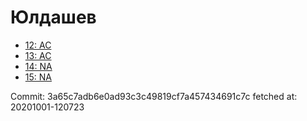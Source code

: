 # Юлдашев
- [12: AC](12.md)
- [13: AC](13.md)
- [14: NA](14.md)
- [15: NA](15.md)

Commit: 3a65c7adb6e0ad93c3c49819cf7a457434691c7c
 fetched at: 20201001-120723
